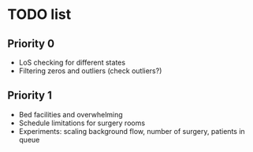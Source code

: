 # TODO list

## Priority 0

- LoS checking for different states
- Filtering zeros and outliers (check outliers?)

## Priority 1 

- Bed facilities and overwhelming
- Schedule limitations for surgery rooms
- Experiments: scaling background flow, number of surgery, patients in queue